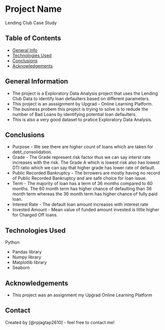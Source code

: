 # Project Name
Lending Club Case Study


## Table of Contents
* [General Info](#general-information)
* [Technologies Used](#technologies-used)
* [Conclusions](#conclusions)
* [Acknowledgements](#acknowledgements)

<!-- You can include any other section that is pertinent to your problem -->

## General Information
- The project is a Exploratory Data Analysis project that uses the Lending Club Data to identify loan defaulters based on different parameters.
- This project is an asssignment by Upgrad - Online Learning Platform.
- The business probem this project is trying to solve is to redude the number of Bad Loans by identifying potential loan defaulters.
- This is also a very good dataset to pratice Exploratory Data Analysis.

<!-- You don't have to answer all the questions - just the ones relevant to your project. -->

## Conclusions
- Purpose - We see there are higher count of loans which are taken for debt_consolidation.
- Grade - The Grade represent risk factor thus we can say interst rate increases with the risk. The Grade A which is lowest risk also has lowest DTI ratio which we can say that higher grade has lower rate of default.
- Public Recorded Bankruptcy - The brrowers are mostly having no record of Public Recorded Bankruptcy and are safe choice for loan issue.
- Term - The majority of loan has a term of 36 months compared to 60 months. The 60 month term has higher chance of defaulting than 36 month term whereas the 36 month term has higher chance of fully paid loan.
- Interest Rate - The default loan amount increases with interest rate
- Invested Amount - Mean value of funded amount invested is little higher for Charged Off loans.

<!-- You don't have to answer all the questions - just the ones relevant to your project. -->


## Technologies Used
Python
- Pandas library
- Numpy library
- Matplotlib library
- Seaborn

<!-- As the libraries versions keep on changing, it is recommended to mention the version of library used in this project -->

## Acknowledgements
- This project was an assignment my Upgrad Online Learning Platform

## Contact
Created by [@rpjagtap2610] - feel free to contact me!


<!-- Optional -->
<!-- ## License -->
<!-- This project is open source and available under the [... License](). -->

<!-- You don't have to include all sections - just the one's relevant to your project -->
